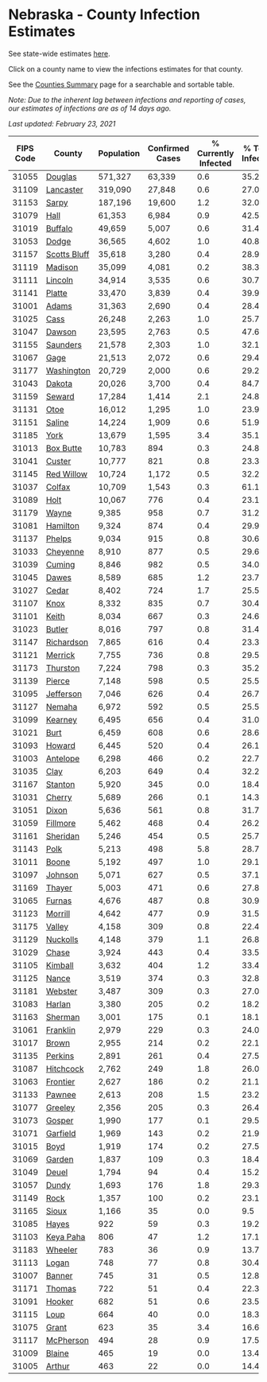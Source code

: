 # Nebraska - County Infection Estimates

See state-wide estimates [here](/infections/us-ne).

Click on a county name to view the infections estimates for that county.

See the [Counties Summary](/infections/summary-counties) page for a searchable and sortable table.

*Note: Due to the inherent lag between infections and reporting of cases, our estimates of infections are as of 14 days ago.*

*Last updated: February 23, 2021*

|   FIPS Code |                       County |   Population |   Confirmed Cases |   % Currently Infected |   % Total Infected |
|-------------|------------------------------|--------------|-------------------|------------------------|--------------------|
|       31055 |           [Douglas](douglas) |      571,327 |            63,339 |                    0.6 |               35.2 |
|       31109 |       [Lancaster](lancaster) |      319,090 |            27,848 |                    0.6 |               27.0 |
|       31153 |               [Sarpy](sarpy) |      187,196 |            19,600 |                    1.2 |               32.0 |
|       31079 |                 [Hall](hall) |       61,353 |             6,984 |                    0.9 |               42.5 |
|       31019 |           [Buffalo](buffalo) |       49,659 |             5,007 |                    0.6 |               31.4 |
|       31053 |               [Dodge](dodge) |       36,565 |             4,602 |                    1.0 |               40.8 |
|       31157 | [Scotts Bluff](scotts-bluff) |       35,618 |             3,280 |                    0.4 |               28.9 |
|       31119 |           [Madison](madison) |       35,099 |             4,081 |                    0.2 |               38.3 |
|       31111 |           [Lincoln](lincoln) |       34,914 |             3,535 |                    0.6 |               30.7 |
|       31141 |             [Platte](platte) |       33,470 |             3,839 |                    0.4 |               39.9 |
|       31001 |               [Adams](adams) |       31,363 |             2,690 |                    0.4 |               28.4 |
|       31025 |                 [Cass](cass) |       26,248 |             2,263 |                    1.0 |               25.7 |
|       31047 |             [Dawson](dawson) |       23,595 |             2,763 |                    0.5 |               47.6 |
|       31155 |         [Saunders](saunders) |       21,578 |             2,303 |                    1.0 |               32.1 |
|       31067 |                 [Gage](gage) |       21,513 |             2,072 |                    0.6 |               29.4 |
|       31177 |     [Washington](washington) |       20,729 |             2,000 |                    0.6 |               29.2 |
|       31043 |             [Dakota](dakota) |       20,026 |             3,700 |                    0.4 |               84.7 |
|       31159 |             [Seward](seward) |       17,284 |             1,414 |                    2.1 |               24.8 |
|       31131 |                 [Otoe](otoe) |       16,012 |             1,295 |                    1.0 |               23.9 |
|       31151 |             [Saline](saline) |       14,224 |             1,909 |                    0.6 |               51.9 |
|       31185 |                 [York](york) |       13,679 |             1,595 |                    3.4 |               35.1 |
|       31013 |       [Box Butte](box-butte) |       10,783 |               894 |                    0.3 |               24.8 |
|       31041 |             [Custer](custer) |       10,777 |               821 |                    0.8 |               23.3 |
|       31145 |     [Red Willow](red-willow) |       10,724 |             1,172 |                    0.5 |               32.2 |
|       31037 |             [Colfax](colfax) |       10,709 |             1,543 |                    0.3 |               61.1 |
|       31089 |                 [Holt](holt) |       10,067 |               776 |                    0.4 |               23.1 |
|       31179 |               [Wayne](wayne) |        9,385 |               958 |                    0.7 |               31.2 |
|       31081 |         [Hamilton](hamilton) |        9,324 |               874 |                    0.4 |               29.9 |
|       31137 |             [Phelps](phelps) |        9,034 |               915 |                    0.8 |               30.6 |
|       31033 |         [Cheyenne](cheyenne) |        8,910 |               877 |                    0.5 |               29.6 |
|       31039 |             [Cuming](cuming) |        8,846 |               982 |                    0.5 |               34.0 |
|       31045 |               [Dawes](dawes) |        8,589 |               685 |                    1.2 |               23.7 |
|       31027 |               [Cedar](cedar) |        8,402 |               724 |                    1.7 |               25.5 |
|       31107 |                 [Knox](knox) |        8,332 |               835 |                    0.7 |               30.4 |
|       31101 |               [Keith](keith) |        8,034 |               667 |                    0.3 |               24.6 |
|       31023 |             [Butler](butler) |        8,016 |               797 |                    0.8 |               31.4 |
|       31147 |     [Richardson](richardson) |        7,865 |               616 |                    0.4 |               23.3 |
|       31121 |           [Merrick](merrick) |        7,755 |               736 |                    0.8 |               29.5 |
|       31173 |         [Thurston](thurston) |        7,224 |               798 |                    0.3 |               35.2 |
|       31139 |             [Pierce](pierce) |        7,148 |               598 |                    0.5 |               25.5 |
|       31095 |       [Jefferson](jefferson) |        7,046 |               626 |                    0.4 |               26.7 |
|       31127 |             [Nemaha](nemaha) |        6,972 |               592 |                    0.5 |               25.5 |
|       31099 |           [Kearney](kearney) |        6,495 |               656 |                    0.4 |               31.0 |
|       31021 |                 [Burt](burt) |        6,459 |               608 |                    0.6 |               28.6 |
|       31093 |             [Howard](howard) |        6,445 |               520 |                    0.4 |               26.1 |
|       31003 |         [Antelope](antelope) |        6,298 |               466 |                    0.2 |               22.7 |
|       31035 |                 [Clay](clay) |        6,203 |               649 |                    0.4 |               32.2 |
|       31167 |           [Stanton](stanton) |        5,920 |               345 |                    0.0 |               18.4 |
|       31031 |             [Cherry](cherry) |        5,689 |               266 |                    0.1 |               14.3 |
|       31051 |               [Dixon](dixon) |        5,636 |               561 |                    0.8 |               31.7 |
|       31059 |         [Fillmore](fillmore) |        5,462 |               468 |                    0.4 |               26.2 |
|       31161 |         [Sheridan](sheridan) |        5,246 |               454 |                    0.5 |               25.7 |
|       31143 |                 [Polk](polk) |        5,213 |               498 |                    5.8 |               28.7 |
|       31011 |               [Boone](boone) |        5,192 |               497 |                    1.0 |               29.1 |
|       31097 |           [Johnson](johnson) |        5,071 |               627 |                    0.5 |               37.1 |
|       31169 |             [Thayer](thayer) |        5,003 |               471 |                    0.6 |               27.8 |
|       31065 |             [Furnas](furnas) |        4,676 |               487 |                    0.8 |               30.9 |
|       31123 |           [Morrill](morrill) |        4,642 |               477 |                    0.9 |               31.5 |
|       31175 |             [Valley](valley) |        4,158 |               309 |                    0.8 |               22.4 |
|       31129 |         [Nuckolls](nuckolls) |        4,148 |               379 |                    1.1 |               26.8 |
|       31029 |               [Chase](chase) |        3,924 |               443 |                    0.4 |               33.5 |
|       31105 |           [Kimball](kimball) |        3,632 |               404 |                    1.2 |               33.4 |
|       31125 |               [Nance](nance) |        3,519 |               374 |                    0.3 |               32.8 |
|       31181 |           [Webster](webster) |        3,487 |               309 |                    0.3 |               27.0 |
|       31083 |             [Harlan](harlan) |        3,380 |               205 |                    0.2 |               18.2 |
|       31163 |           [Sherman](sherman) |        3,001 |               175 |                    0.1 |               18.1 |
|       31061 |         [Franklin](franklin) |        2,979 |               229 |                    0.3 |               24.0 |
|       31017 |               [Brown](brown) |        2,955 |               214 |                    0.2 |               22.1 |
|       31135 |           [Perkins](perkins) |        2,891 |               261 |                    0.4 |               27.5 |
|       31087 |       [Hitchcock](hitchcock) |        2,762 |               249 |                    1.8 |               26.0 |
|       31063 |         [Frontier](frontier) |        2,627 |               186 |                    0.2 |               21.1 |
|       31133 |             [Pawnee](pawnee) |        2,613 |               208 |                    1.5 |               23.2 |
|       31077 |           [Greeley](greeley) |        2,356 |               205 |                    0.3 |               26.4 |
|       31073 |             [Gosper](gosper) |        1,990 |               177 |                    0.1 |               29.5 |
|       31071 |         [Garfield](garfield) |        1,969 |               143 |                    0.2 |               21.9 |
|       31015 |                 [Boyd](boyd) |        1,919 |               174 |                    0.2 |               27.5 |
|       31069 |             [Garden](garden) |        1,837 |               109 |                    0.3 |               18.4 |
|       31049 |               [Deuel](deuel) |        1,794 |                94 |                    0.4 |               15.2 |
|       31057 |               [Dundy](dundy) |        1,693 |               176 |                    1.8 |               29.3 |
|       31149 |                 [Rock](rock) |        1,357 |               100 |                    0.2 |               23.1 |
|       31165 |               [Sioux](sioux) |        1,166 |                35 |                    0.0 |                9.5 |
|       31085 |               [Hayes](hayes) |          922 |                59 |                    0.3 |               19.2 |
|       31103 |       [Keya Paha](keya-paha) |          806 |                47 |                    1.2 |               17.1 |
|       31183 |           [Wheeler](wheeler) |          783 |                36 |                    0.9 |               13.7 |
|       31113 |               [Logan](logan) |          748 |                77 |                    0.8 |               30.4 |
|       31007 |             [Banner](banner) |          745 |                31 |                    0.5 |               12.8 |
|       31171 |             [Thomas](thomas) |          722 |                51 |                    0.4 |               22.3 |
|       31091 |             [Hooker](hooker) |          682 |                51 |                    0.6 |               23.5 |
|       31115 |                 [Loup](loup) |          664 |                40 |                    0.0 |               18.3 |
|       31075 |               [Grant](grant) |          623 |                35 |                    3.4 |               16.6 |
|       31117 |       [McPherson](mcpherson) |          494 |                28 |                    0.9 |               17.5 |
|       31009 |             [Blaine](blaine) |          465 |                19 |                    0.0 |               13.4 |
|       31005 |             [Arthur](arthur) |          463 |                22 |                    0.0 |               14.4 |